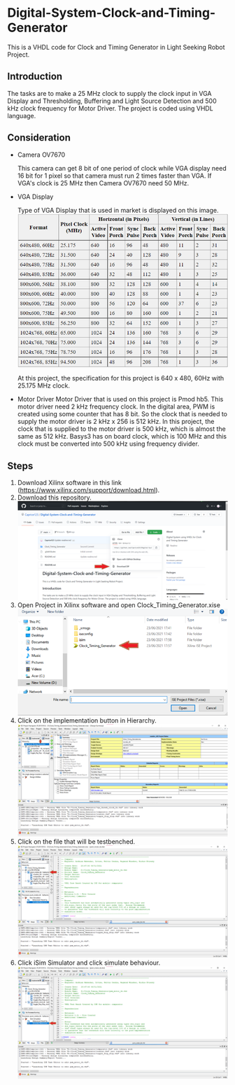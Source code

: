 # Digital-System-Clock-and-Timing-Generator
This is a VHDL code for Clock and Timing Generator in Light Seeking Robot Project.


## Introduction
The tasks are to make a 25 MHz clock to supply the clock input in VGA Display and Thresholding, Buffering and Light Source Detection and 500 kHz clock frequency for Motor Driver.
The project is coded using VHDL language.

## Consideration
* Camera OV7670
  
  This camera can get 8 bit of one period of clock while VGA display need 16 bit for 1 pixel so that camera must run 2 times faster than VGA. If VGA's clock is 25 MHz then Camera OV7670 need 50 MHz.
* VGA Display
  
  Type of VGA Display that is used in market is displayed on this image.
  ![Image of VGA Display](/images/vga_specification.png)
  
  At this project, the specification for this project is 640 x 480, 60Hz with 25.175 MHz clock.
* Motor Driver
  Motor Driver that is used on this project is Pmod hb5. This motor driver need 2 kHz frequency clock. In the digital area, PWM is created using some counter that has 8 bit. 
  So the clock that is needed to supply the motor driver is 2 kHz x 256 is 512 kHz. In this project, the clock that is supplied to the motor driver is 500 kHz, which is almost the same as 512 kHz.
  Basys3 has on board clock, which is 100 MHz and this clock must be converted into 500 kHz using frequency divider.

## Steps
1. Download Xilinx software in this link (https://www.xilinx.com/support/download.html). 
2. Download this repository.
  ![Image of Clone repository](/images/clone_repository.png)
3. Open Project in Xilinx software and open Clock_Timing_Generator.xise
  ![Image of Open Project](/images/open_project.png)
4. Click on the implementation button in Hierarchy.
  ![Image of Implementation](/images/implementation.png)
5. Click on the file that will be testbenched.
  ![Image of open file](/images/open_file.png)
6. Click iSim Simulator and click simulate behaviour.
  ![Image of simulation](/images/simulate.png)

